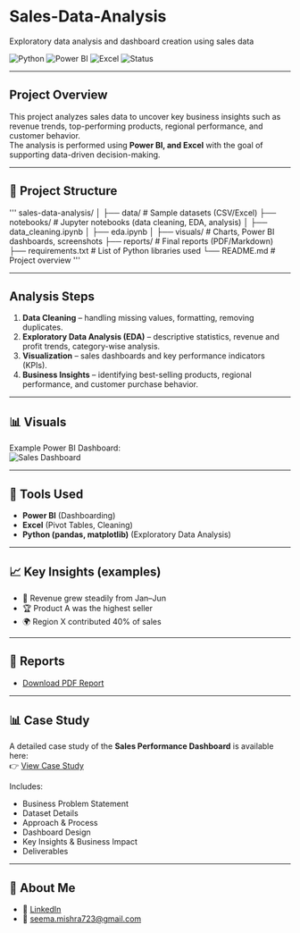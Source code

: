 # Sales-Data-Analysis
Exploratory data analysis and dashboard creation using sales data

![Python](https://img.shields.io/badge/Python-3.9-blue)
![Power BI](https://img.shields.io/badge/PowerBI-DAX-yellow)
![Excel](https://img.shields.io/badge/Excel-Data%20Analysis-green)
![Status](https://img.shields.io/badge/Project-Active-brightgreen)

---

## Project Overview
This project analyzes sales data to uncover key business insights such as revenue trends, top-performing products, regional performance, and customer behavior.  
The analysis is performed using **Power BI, and Excel** with the goal of supporting data-driven decision-making.  

---

## 📂 Project Structure
'''
sales-data-analysis/
│
├── data/ # Sample datasets (CSV/Excel)
├── notebooks/ # Jupyter notebooks (data cleaning, EDA, analysis)
│ ├── data_cleaning.ipynb
│ ├── eda.ipynb
│
├── visuals/ # Charts, Power BI dashboards, screenshots
├── reports/ # Final reports (PDF/Markdown)
├── requirements.txt # List of Python libraries used
└── README.md # Project overview
'''

---

## Analysis Steps
1. **Data Cleaning** – handling missing values, formatting, removing duplicates.  
2. **Exploratory Data Analysis (EDA)** – descriptive statistics, revenue and profit trends, category-wise analysis.  
3. **Visualization** – sales dashboards and key performance indicators (KPIs).  
4. **Business Insights** – identifying best-selling products, regional performance, and customer purchase behavior.  

---

## 📊 Visuals  
Example Power BI Dashboard:  
![Sales Dashboard](visuals/sales_dashboard.png)  

---

## 🚀 Tools Used  
- **Power BI** (Dashboarding)  
- **Excel** (Pivot Tables, Cleaning)  
- **Python (pandas, matplotlib)** (Exploratory Data Analysis)  

---

## 📈 Key Insights (examples)  
- 📍 Revenue grew steadily from Jan–Jun  
- 🏆 Product A was the highest seller  
- 🌍 Region X contributed 40% of sales  

---

## 📑 Reports  
- [Download PDF Report](reports/Sales_Report.pdf) 

---

## 📊 Case Study
A detailed case study of the **Sales Performance Dashboard** is available here:  
👉 [View Case Study](reports/case_study.md)

Includes:  
- Business Problem Statement  
- Dataset Details  
- Approach & Process  
- Dashboard Design  
- Key Insights & Business Impact  
- Deliverables

---

## 🙋 About Me  
- 💼 [LinkedIn](https://www.linkedin.com/in/seemamishra723/)  
- 📧 seema.mishra723@gmail.com
